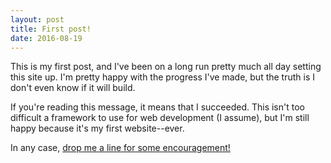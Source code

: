 ```yaml
---
layout: post
title: First post!
date: 2016-08-19
---
```


This is my first post, and I've been on a long run pretty much all day setting this site up. I'm pretty happy with the progress I've made, but the truth is I don't even know if it will build. 

If you're reading this message, it means that I succeeded. This isn't too difficult a framework to use for web development (I assume), but I'm still happy because it's my first website--ever. 

In any case, <a href="mailto:mustafa.ascha@gmail.com" title="Email me!"> drop me a line for some encouragement! </a>
